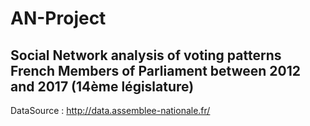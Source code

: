 # AN-Project

## Social Network analysis of voting patterns French Members of Parliament between 2012 and 2017 (14ème législature)
DataSource : http://data.assemblee-nationale.fr/
